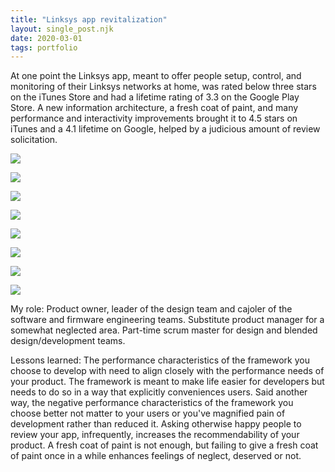 ```yaml
---
title: "Linksys app revitalization"
layout: single_post.njk
date: 2020-03-01
tags: portfolio
---
```


At one point the Linksys app, meant to offer people setup, control, and monitoring of their Linksys networks at home, was rated below three stars on the iTunes Store and had a lifetime rating of 3.3 on the Google Play Store. A new information architecture, a fresh coat of paint, and many performance and interactivity improvements brought it to 4.5 stars on iTunes and a 4.1 lifetime on Google, helped by a judicious amount of review solicitation.

![](/assets/images/2022/12/DashboardOnline-269x1024.png)

![](/assets/images/2022/12/DeviceDetail@2x-345x1024.png)

![](/assets/images/2022/12/DeviceList-576x1024.png)

![](/assets/images/2022/12/deviceprioritizationdelete-576x1024.png)

![](/assets/images/2022/12/DevicePrioritizationHome@2x-576x1024.png)

![](/assets/images/2022/12/SaveaRule@2x-576x1024.png)

![](/assets/images/2022/12/SelectaDeviceCopy@2x-576x1024.png)

![](/assets/images/2022/12/XboxCopy@2x-576x1024.png)

My role: Product owner, leader of the design team and cajoler of the software and firmware engineering teams. Substitute product manager for a somewhat neglected area. Part-time scrum master for design and blended design/development teams.

Lessons learned: The performance characteristics of the framework you choose to develop with need to align closely with the performance needs of your product. The framework is meant to make life easier for developers but needs to do so in a way that explicitly conveniences users. Said another way, the negative performance characteristics of the framework you choose better not matter to your users or you've magnified pain of development rather than reduced it. Asking otherwise happy people to review your app, infrequently, increases the recommendability of your product. A fresh coat of paint is not enough, but failing to give a fresh coat of paint once in a while enhances feelings of neglect, deserved or not.
